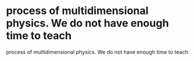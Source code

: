 # process of multidimensional physics. We do not have enough time to teach

process of multidimensional physics. We do not have enough time to teach